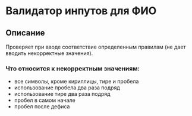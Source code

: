 # Валидатор инпутов для ФИО

## Описание

Проверяет при вводе соответствие определенным правилам (не дает вводить некорректные значения).

### Что относится к некорректным значениям:

- все символы, кроме кириллицы, тире и пробела
- использование пробела два раза подряд
- использование тире два раза подряд
- пробел в самом начале
- пробел после дефиса
